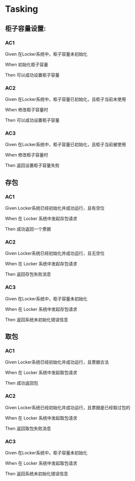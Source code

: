 # Tasking

## 柜子容量设置:

### AC1
Given 在Locker系统中，柜子容量未初始化

When 初始化柜子容量

Then 可以成功设置柜子容量

### AC2

Given 在Locker系统中，柜子容量已初始化，且柜子当前未使用

When 修改柜子容量时

Then 可以成功设置柜子容量

### AC3

Given 在Locker系统中，柜子容量已初始化，且柜子当前被使用

When 修改柜子容量时

Then 返回设置柜子容量失败

## 存包

### AC1
Given Locker系统已经初始化并成功运行，且有空位

When 在 Locker 系统中发起存包请求

Then 成功返回一个票据

### AC2

Given Locker系统已经初始化并成功运行，且无空位

When 在 Locker 系统中发起存包请求

Then 返回存包失败消息

### AC3

Given 在Locker系统中，柜子容量未初始化

When 在 Locker 系统中发起存包请求

Then 返回系统未初始化错误信息

## 取包

### AC1

Given Locker系统已经初始化并成功运行，且票据合法

When 在 Locker 系统中发起取包请求

Then 成功返回包

### AC2

Given Locker系统已经初始化并成功运行，且票据是已经取过包的

When 在 Locker 系统中发起取包请求

Then 返回取包失败消息

### AC3

Given 在Locker系统中，柜子容量未初始化

When 在 Locker 系统中发起取包请求

Then 返回系统未初始化错误信息